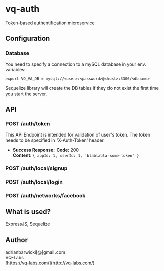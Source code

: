# vq-auth
Token-based authentification microservice

## Configuration
### Database
You need to specify a connection to a mySQL database in your env. variables:

```
export VQ_VA_DB = mysql://<user>:<password>@<host>:3306/<dbname>
```

Sequelize library will create the DB tables if they do not exist the first time you start the server.

## API
### POST /auth/token
This API Endpoint is intended for validation of user's token. The token needs to be specified in 'X-Auth-Token' header.

* **Success Response:**
**Code:** 200 <br />
**Content:** `{ appId: 1, userId: 1, 'blablabla-some-token' }`

### POST /auth/local/signup

### POST /auth/local/login

### POST /auth/networks/facebook

## What is used?
ExpressJS, Sequelize

## Author
adrianbarwicki[@]gmail.com<br />
VQ-Labs<br />
[https://vq-labs.com/](http://vq-labs.com/)